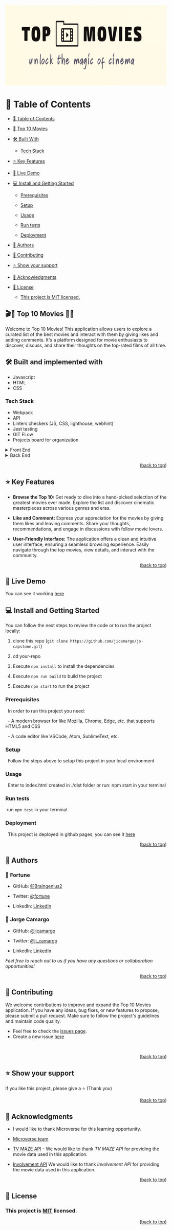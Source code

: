 <a name="readme-top"></a>

<div align="center">

  <img src="./src/images/top-movies-logo.png" alt="Top 10 Movies" width="auto" height="250">

</div>

<!-- TABLE OF CONTENTS -->

# 📗 Table of Contents


- [📗 Table of Contents](#-table-of-contents)

- [🎥 Top 10 Movies ](#description)

- [🛠 Built With ](#built-with)

  - [Tech Stack](#tech-stack)

- [⭐️ Key Features ](#️key-features)

- [🚀 Live Demo](#live-demo)

- [💻 Install and Getting Started ](#-getting-started-)

  - [Prerequisites](#prerequisites)

  - [Setup](#setup)

  - [Usage](#usage)

  - [Run tests](#run-tests)

  - [Deployment](#deployment)

- [👥 Authors ](#-authors-)

- [🤝 Contributing ](#-contributing-)

- [⭐️ Show your support ](#️-show-your-support-)

- [🙏 Acknowledgments ](#-acknowledgments-)

- [📝 License ](#-license-)

  - [This project is MIT licensed.](#this-project-is-mit-licensed)

<!-- PROJECT DESCRIPTION -->

  

## 🎬🌟 Top 10 Movies 🌟🎥<a name="description"></a>

  

Welcome to Top 10 Movies! This application allows users to explore a curated list of the best movies and interact with them by giving likes and adding comments. It's a platform designed for movie enthusiasts to discover, discuss, and share their thoughts on the top-rated films of all time.

  

## 🛠 Built and implemented with <a name="built-with"></a>

- Javascript
- HTML
- CSS

### Tech Stack <a name="tech-stack"></a>

- Webpack
- API
- Linters checkers (JS, CSS, lighthouse, webhint)
- Jest testing
- GIT FLow
- Projects board for organization
  
<details>
  <summary>Front End</summary>
  <ul>
    <li>HTML</li>
    <li>JAVASCRIPT</li>
    <li>CSS</li>
  </ul>
</details>

<details>
  <summary>Back End</summary>
  <ul>
    <li>TV MAZE API to extract the Movies info</li>
    <li>Involvement API to save comments and likes</li>
  </ul>
</details>

<p align="right">(<a href="#readme-top">back to top</a>)</p>

## ⭐️ Key Features <a name="key-features"></a>

- **Browse the Top 10:** Get ready to dive into a hand-picked selection of the greatest movies ever made. Explore the list and discover cinematic masterpieces across various genres and eras.
  
- **Like and Comment:** Express your appreciation for the movies by giving them likes and leaving comments. Share your thoughts, recommendations, and engage in discussions with fellow movie lovers.

- **User-Friendly Interface:** The application offers a clean and intuitive user interface, ensuring a seamless browsing experience. Easily navigate through the top movies, view details, and interact with the community.

<p align="right">(<a href="#readme-top">back to top</a>)</p>

## 🚀 Live Demo <a name="live-demo"></a>

  You can see it working [here](https://jicamargo.github.io/js-capstone/)

<!-- GETTING STARTED -->
## 💻 Install and Getting Started <a name="getting-started"></a>

You can follow the next steps to review the code or to run the project locally:

1. clone this repo (`git clone https://github.com/jicamargo/js-capstone.git`)

2. cd your-repo

3. Execute `npm install` to install the dependencies

4. Execute `npm run build` to build the project

5. Execute `npm start` to run the project

### Prerequisites

  In order to run this project you need:

  - A modern browser for like Mozilla, Chrome, Edge, etc. that supports HTML5 and CSS

  - A code editor like VSCode, Atom, SublimeText, etc.

### Setup

  Follow the steps above to setup this project in your local environment

### Usage

  Enter to index.html created in ./dist folder or run: npm start in your terminal
  
### Run tests

  run `npm test` in your terminal.

### Deployment

  This project is deployed in github pages, you can see it [here](https://jicamargo.github.io/js-capstone/)


<p align="right">(<a href="#readme-top">back to top</a>)</p>
 
<!-- AUTHORS -->

## 👥 Authors <a name="authors"></a>


### 👤 **Fortune**

  - GitHub: [@Braingenius2](https://github.com/Braingenius2)

  - Twitter: [@fortune](https://twitter.com/fortune)

  - LinkedIn: [LinkedIn](https://linkedin.com/in/fortune)



### 👤 **Jorge Camargo**  

  - GitHub: [@jicamargo](https://github.com/jicamargo)

  - Twitter: [@ji_camargo](https://twitter.com/ji_camargo)

  - LinkedIn: [LinkedIn](https://linkedin.com/in/jorgecamargog)

  _Feel free to reach out to us if you have any questions or collaboration opportunities!_


<p align="right">(<a href="#readme-top">back to top</a>)</p>

<!-- CONTRIBUTING -->

## 🤝 Contributing <a name="contributing"></a>

 
We welcome contributions to improve and expand the Top 10 Movies application. If you have any ideas, bug fixes, or new features to propose, please submit a pull request. Make sure to follow the project's guidelines and maintain code quality.


  - Feel free to check the [issues page](../../issues/).
  - Create a new issue [here](../../issues/new)

  <p align="right">(<a href="#readme-top">back to top</a>)</p>


<!-- SUPPORT -->

## ⭐️ Show your support <a name="support"></a>

 
If you like this project, please give a ⭐️ (Thank you)

<p align="right">(<a href="#readme-top">back to top</a>)</p>

<!-- ACKNOWLEDGEMENTS -->

  

## 🙏 Acknowledgments <a name="acknowledgements"></a>

  

- I would like to thank Microverse for this learning opportunity.

- [Microverse team](https://microverse.org/)

- [TV MAZE API](https://www.tvmaze.com/api) - We would like to thank *TV MAZE API* for providing the movie data used in this application.

- [Involvement API](https://microverse.notion.site/Involvement-API-869e60b5ad104603aa6db59e08150270) We would like to thank *Involvement API* for providing the movie data used in this application.

<p align="right">(<a href="#readme-top">back to top</a>)</p>

  

## 📝 License <a name="license"></a>


### This project is [MIT](./LICENSE) licensed.
  

<p align="right">(<a href="#readme-top">back to top</a>)</p>
